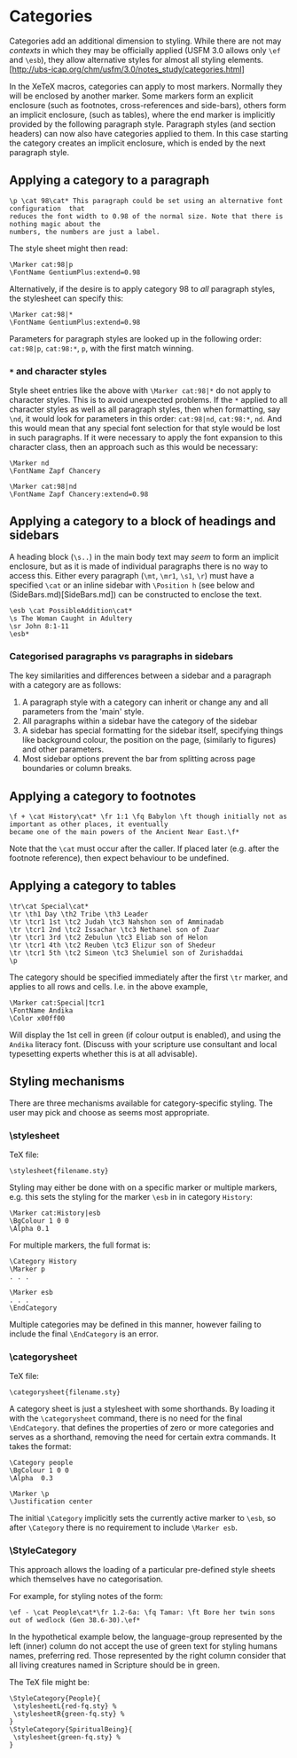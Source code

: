 # Categories

Categories add an additional dimension to styling. While there are not may *contexts* in which they may be officially applied (USFM 3.0 allows only `\ef` and `\esb`), they allow alternative styles for almost all styling elements.
[http://ubs-icap.org/chm/usfm/3.0/notes_study/categories.html]

In the XeTeX macros, categories can apply to most markers. Normally they will be enclosed by another marker. Some
markers form an explicit enclosure (such as footnotes, cross-references and
side-bars), others form an implicit enclosure, (such as tables), where the end marker 
is implicitly provided by the following paragraph style.  Paragraph styles (and section headers) 
can now also have categories applied to them. In this case starting the category creates 
an implicit enclosure, which is ended by the next paragraph style.

## Applying a category to a paragraph
```
\p \cat 98\cat* This paragraph could be set using an alternative font  configuration  that 
reduces the font width to 0.98 of the normal size. Note that there is nothing magic about the 
numbers, the numbers are just a label.
```
The style sheet might then read:
```
\Marker cat:98|p
\FontName GentiumPlus:extend=0.98
```
Alternatively, if the desire is to apply category 98 to *all* paragraph styles, the stylesheet can specify this:
```
\Marker cat:98|*
\FontName GentiumPlus:extend=0.98
```

Parameters for paragraph styles are looked up in the following order:
`cat:98|p`, `cat:98:*`, `p`, with the first match winning. 

### `*` and character styles
Style sheet entries like the above with `\Marker cat:98|*` do not apply to
character styles. This is to avoid unexpected problems.
If the `*` applied to all character styles as well as all paragraph styles, 
then when formatting, say `\nd`, it  would look for parameters in this order:
`cat:98|nd`, `cat:98:*`, `nd`.
And this would mean that any special font selection for that style would be 
lost in such paragraphs. If it were necessary to apply the font expansion to 
this character class,  then an approach such as this would be necessary:

```
\Marker nd
\FontName Zapf Chancery

\Marker cat:98|nd
\FontName Zapf Chancery:extend=0.98
```


## Applying a category to a block of  headings and sidebars
A heading block (`\s..`) in the main body text may *seem* to form an
implicit enclosure, but as it is made of individual paragraphs there is no way
to access this. Either every paragraph (`\mt`, `\mr1`, `\s1`, `\r`) 
must have a specified `\cat` or an inline sidebar with `\Position h` (see below
and (SideBars.md)[SideBars.md]) can be constructed to enclose the text.

```
\esb \cat PossibleAddition\cat*
\s The Woman Caught in Adultery
\sr John 8:1-11
\esb*
```


### Categorised paragraphs vs paragraphs in sidebars
The key similarities and differences between a sidebar and a paragraph with a category are as follows:

1. A paragraph style with a category can inherit or change any and all parameters from the 'main' style.
2. All paragraphs within a sidebar have the category of the sidebar
3. A sidebar has special formatting for the sidebar itself, specifying things
   like background colour, the position on the page, (similarly to figures) and other parameters.
4. Most sidebar options prevent the bar from splitting across page boundaries or column breaks.

## Applying a category to footnotes
```
\f + \cat History\cat* \fr 1:1 \fq Babylon \ft though initially not as important as other places, it eventually 
became one of the main powers of the Ancient Near East.\f*
```
Note that the `\cat` must occur after the caller. If placed later (e.g. after
the footnote reference), then expect behaviour to be undefined.

## Applying a category to tables
```
\tr\cat Special\cat*
\tr \th1 Day \th2 Tribe \th3 Leader
\tr \tcr1 1st \tc2 Judah \tc3 Nahshon son of Amminadab
\tr \tcr1 2nd \tc2 Issachar \tc3 Nethanel son of Zuar
\tr \tcr1 3rd \tc2 Zebulun \tc3 Eliab son of Helon
\tr \tcr1 4th \tc2 Reuben \tc3 Elizur son of Shedeur
\tr \tcr1 5th \tc2 Simeon \tc3 Shelumiel son of Zurishaddai
\p
```
The category should be specified immediately after the first `\tr` marker,  and applies to all rows and cells.
I.e. in the above example, 
```
\Marker cat:Special|tcr1
\FontName Andika
\Color x00ff00
```
Will display the 1st cell in green (if colour output is enabled),  and using the `Andika` literacy font. (Discuss with your 
scripture use consultant and local typesetting experts whether this is at all advisable).

## Styling mechanisms

There are three mechanisms available for category-specific styling. The user may pick and choose as seems most appropriate.


### \stylesheet
TeX file:
```
\stylesheet{filename.sty}
```

Styling may either be done with on a specific marker or multiple markers, e.g. this sets the styling for the  marker ```\esb``` in in category ```History```:
```
\Marker cat:History|esb
\BgColour 1 0 0 
\Alpha 0.1
```

For multiple markers, the full format is:
```
\Category History
\Marker p
. . .

\Marker esb 
. . .
\EndCategory
```

Multiple categories may be defined in this manner, however failing to include the final ```\EndCategory``` is an error.

### \categorysheet
TeX file:
```
\categorysheet{filename.sty}
```

A category sheet is just a stylesheet with some shorthands. By loading it with the ```\categorysheet``` command, there is no need for the final ```\EndCategory```.
  that defines the properties of zero or more categories and serves as a shorthand, removing the need 
for certain extra commands. It takes the format:
```
\Category people
\BgColour 1 0 0
\Alpha  0.3

\Marker \p
\Justification center

```

The initial ```\Category``` implicitly  sets the currently active marker to ```\esb```, so after ```\Category``` there is no requirement to include ```\Marker esb```.


### \StyleCategory
This approach allows the loading of a particular pre-defined style sheets which themselves have no categorisation.

For example, for  styling notes of the form: 
```
\ef - \cat People\cat*\fr 1.2-6a: \fq Tamar: \ft Bore her twin sons out of wedlock (Gen 38.6-30).\ef*
```
In the hypothetical example below, the language-group represented by the left (inner) column do
not accept the use of green text for styling humans names, preferring red. 
Those represented by the right column consider that all living creatures named
in Scripture should be in green.

The TeX file might be:

```
\StyleCategory{People}{
 \stylesheetL{red-fq.sty} % 
 \stylesheetR{green-fq.sty} %
}
\StyleCategory{SpiritualBeing}{
 \stylesheet{green-fq.sty} % 
}
```



